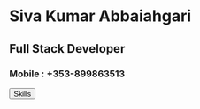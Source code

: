 <html>
  <head>
  <link rel="stylesheet" href="app.css">
</head>
  <body>
<h1>Siva Kumar Abbaiahgari</h1>
<h2>Full Stack Developer</h2>
<h3>Mobile : +353-899863513</h3>
    <button type="button" onclick="callSkills()"> Skills </button>
    </body>
</html>  

<script>
  function callSkills (){
  console.log("called");
  }
</script>
